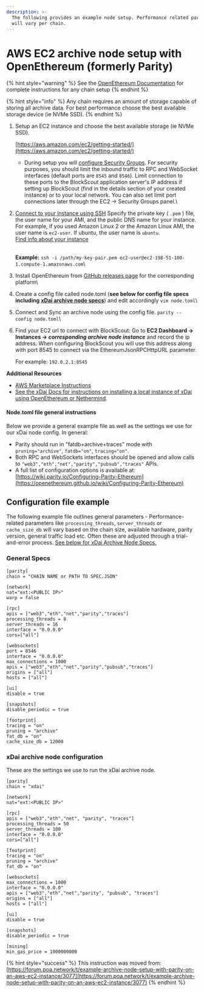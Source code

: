 ```yaml
---
description: >-
  The following provides an example node setup. Performance related parameters
  will vary per chain.
---
```


# AWS EC2 archive node setup with OpenEthereum (formerly Parity)

{% hint style="warning" %}
See the [OpenEthereum Documentation](https://openethereum.github.io/wiki/) for complete instructions for any chain setup
{% endhint %}

{% hint style="info" %}
Any chain requires an amount of storage capable of storing all archive data. For best performance choose the best available storage device (ie NVMe SSD).
{% endhint %}

1.  Setup an EC2 instance and choose the best available storage  (ie NVMe SSD).&#x20;

    [https://aws.amazon.com/ec2/getting-started/](https://aws.amazon.com/ec2/getting-started/)

    * During setup you will [configure Security Groups](https://docs.aws.amazon.com/AWSEC2/latest/UserGuide/using-network-security.html). For security purposes, you should limit the inbound traffic to RPC and WebSocket interfaces (default ports are `8545` and `8546`). Limit connection to these ports to the BlockScout application server's IP address if setting up BlockScout (find in the details section of your created instance) or to your local network.  You can also set limit port connections later through the EC2 -> Security Groups panel.\

2.  [Connect to your instance using SSH](https://docs.aws.amazon.com/AWSEC2/latest/UserGuide/AccessingInstancesLinux.html) Specify the private key ( `.pem` ) file, the user name for your AMI, and the public DNS name for your instance. For example, if you used Amazon Linux 2 or the Amazon Linux AMI, the user name is `ec2-user`. If ubuntu, the user name is `ubuntu`. \
    [Find info about your instance](https://docs.aws.amazon.com/AWSEC2/latest/UserGuide/connection-prereqs.html#connection-prereqs-get-info-about-instance)

    \
    **Example:** `ssh -i /path/my-key-pair.pem ec2-user@ec2-198-51-100-1.compute-1.amazonaws.com`\

3. Install OpenEthereum from [GitHub releases page](https://github.com/openethereum/openethereum/releases) for the corresponding platform\

4. Create a config file called node.toml (**see below for config file specs including** [**xDai archive node specs**](aws-ec2-archive-node-setup.md#xdai-archive-node-configuration)) and edit accordingly `vim node.toml`\

5. Connect and Sync an archive node using the config file. `parity --config node.toml`\

6.  Find your EC2 url to connect with BlockScout: Go to **EC2 Dashboard -> Instances ->&#x20;**_**corresponding archive node instance**_ and record the ip address. When configuring BlockScout you will use this address along with port 8545 to connect via the EthereumJsonRPCHttpURL parameter.

    For example: `192.0.2.1:8545`

**Additional Resources**

* [AWS Marketplace Instructions](aws-marketplace-installation.md)
* [See the xDai Docs for instructions on installing a local instance of xDai using OpenEthereum or Nethermind](https://www.xdaichain.com/for-developers/install-xdai-client).

#### Node.toml file general instructions

Below we provide a general example file as well as the settings we use for our xDai node config. In general:

* Parity should run in "fatdb+archive+traces" mode with `pruning="archive"`, `fatdb="on"`, `tracing="on"`.
* Both RPC and WebSockets interfaces should be opened and allow calls to `"web3","eth","net","parity","pubsub","traces"` APIs.
* A full list of configuration options is available at: [https://wiki.parity.io/Configuring-Parity-Ethereum](https://openethereum.github.io/wiki/Configuring-Parity-Ethereum)

## Configuration file example

The following example file outlines general parameters - Performance-related parameters like `processing_threads`, `server_threads` or `cache_size_db` will vary based on the chain size, available hardware, parity version, general traffic load etc. Often these are adjusted through a trial-and-error process. [See below for xDai Archive Node Specs.](aws-ec2-archive-node-setup.md#xdai-archive-node-configuration)

### General Specs

```
[parity]
chain = "CHAIN NAME or PATH TO SPEC.JSON"

[network]
nat="ext:<PUBLIC IP>"
warp = false

[rpc]
apis = ["web3","eth","net","parity","traces"]
processing_threads = 8
server_threads = 16
interface = "0.0.0.0"
cors=["all"]

[websockets]
port = 8546
interface = "0.0.0.0"
max_connections = 1000
apis = ["web3","eth","net","parity","pubsub","traces"]
origins = ["all"]
hosts = ["all"]

[ui]
disable = true

[snapshots]
disable_periodic = true

[footprint]
tracing = "on"
pruning = "archive"
fat_db = "on"
cache_size_db = 12000
```

### xDai archive node configuration

These are the settings we use to run the xDai archive node.

```
[parity]
chain = "xdai"

[network]
nat="ext:<PUBLIC IP>"

[rpc]
apis = ["web3","eth","net", "parity", "traces"]
processing_threads = 50
server_threads = 100
interface = "0.0.0.0"
cors=["all"]

[footprint]
tracing = "on"
pruning = "archive"
fat_db = "on"

[websockets]
max_connections = 1000
interface = "0.0.0.0"
apis = ["web3","eth","net","parity", "pubsub", "traces"]
origins = ["all"]
hosts = ["all"]

[ui]
disable = true

[snapshots]
disable_periodic = true

[mining]
min_gas_price = 1000000000
```

{% hint style="success" %}
This instruction was moved from: [https://forum.poa.network/t/example-archive-node-setup-with-parity-on-an-aws-ec2-instance/3077](https://forum.poa.network/t/example-archive-node-setup-with-parity-on-an-aws-ec2-instance/3077)
{% endhint %}
